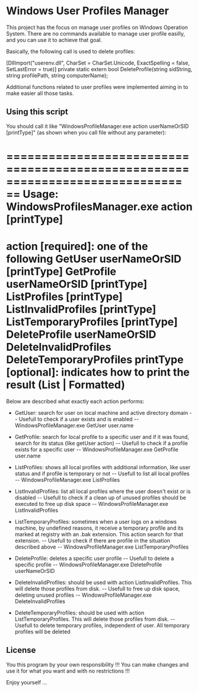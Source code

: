 ﻿# Windows User Profiles Manager

This project has the focus on manage user profiles on Windows Operation System.
There are no commands available to manage user profile easilly, and you can use it to achieve that goal.

Basically, the following call is used to delete profiles:

[DllImport("userenv.dll", CharSet = CharSet.Unicode, ExactSpelling = false, SetLastError = true)]
private static extern bool DeleteProfile(string sidString, string profilePath, string computerName);

Additional functions related to user profiles were implemented aiming in to make easier all those tasks.

## Using this script
You should call it like "WindowsProfileManager.exe action userNameOrSID [printType]" (as shown when you call file without any parameter):

=============================================================================
== Usage: WindowsProfilesManager.exe action [printType]
=============================================================================
  action [required]: one of the following
     GetUser userNameOrSID [printType]
     GetProfile userNameOrSID [printType]
     ListProfiles [printType]
     ListInvalidProfiles [printType]
     ListTemporaryProfiles [printType]
     DeleteProfile userNameOrSID
     DeleteInvalidProfiles
     DeleteTemporaryProfiles
  printType [optional]: indicates how to print the result (List | Formatted)
==============================================================================

Below are described what exactly each action performs:
- GetUser: search for user on local machine and active directory domain
-- Usefull to check if a user exists and is enabled
-- WindowsProfileManager.exe GetUser user.name

- GetProfile: search for local profile to a specific user and if it was found, search for its status (like getUser action)
-- Usefull to check if a profile exists for a specific user
-- WindowsProfileManager.exe GetProfile user.name

- ListProfiles: shows all local profiles with additional information, like user status and if profile is temporary or not
-- Usefull to list all local profiles
-- WindowsProfileManager.exe ListProfiles

- ListInvalidProfiles: list all local profiles where the user doesn't exist or is disabled
-- Usefull to check if a clean up of unused profiles should be executed to free up disk space
-- WindowsProfileManager.exe ListInvalidProfiles

- ListTemporaryProfiles: sometimes when a user logs on a windows machine, by undefined reasons, it receive a temporary profile and its marked at registry with an .bak extension. This action search for that extension.
-- Usefull to check if there are profile in the situation described above
-- WindowsProfileManager.exe ListTemporaryProfiles

- DeleteProfile: deletes a specific user profile
-- Usefull to delete a specific profile
-- WindowsProfileManager.exe DeleteProfile userNameOrSID

- DeleteInvalidProfiles: should be used with action ListInvalidProfiles. This will delete those profiles from disk.
-- Usefull to free up disk space, deleting unused profiles
-- WindowsProfileManager.exe DeleteInvalidProfiles

- DeleteTemporaryProfiles: should be used with action ListTemporaryProfiles. This will delete those profiles from disk.
-- Usefull to delete temporary profiles, independent of user. All temporary profiles will be deleted


## License
You this program by your own responsibility !!!
You can make changes and use it for what you want and with no restrictions !!!

Enjoy yourself ...

